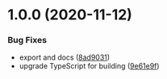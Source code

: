 # 1.0.0 (2020-11-12)


### Bug Fixes

* export and docs ([8ad9031](https://github.com/node-casbin/etcd-watcher/commit/8ad903133425965289f2f5e75ddef51ae5b8c437))
* upgrade TypeScript for building ([9e61e9f](https://github.com/node-casbin/etcd-watcher/commit/9e61e9f3100fbba6dd31e69da2258395251a26c3))
